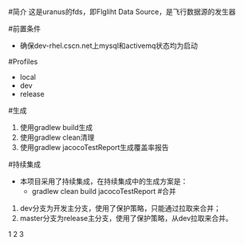 ﻿#简介
这是uranus的fds，即Flgliht Data Source，是飞行数据源的发生器

#前置条件
- 确保dev-rhel.cscn.net上mysql和activemq状态均为启动

#Profiles
- local
- dev
- release

#生成
1. 使用gradlew build生成
2. 使用gradlew clean清理
3. 使用gradlew jacocoTestReport生成覆盖率报告 

#持续集成
 - 本项目采用了持续集成，在持续集成中的生成方案是：
   - gradlew clean build jacocoTestReport
#合并
1. dev分支为开发主分支，使用了保护策略，只能通过拉取来合并；
2. master分支为release主分支，使用了保护策略，从dev拉取来合并。
   

1
2
3